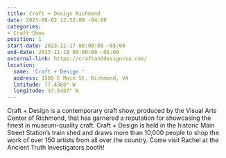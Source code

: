 ```yaml
---
title: Craft + Design Richmond
date: 2023-08-02 12:32:00 -04:00
categories:
- Craft Show
position: 1
start-date: 2023-11-17 00:00:00 -05:00
end-date: 2023-11-19 00:00:00 -05:00
external-link: https://craftanddesignrva.com/
location:
  name: 'Craft + Design '
  address: 1500 E Main St, Richmond, VA
  latitude: 77.4360° W
  longitude: 37.5407° N
---
```


Craft + Design is a contemporary craft show, produced by the Visual Arts Center of Richmond, that has garnered a reputation for showcasing the finest in museum-quality craft. Craft + Design is held in the historic Main Street Station’s train shed and draws more than 10,000 people to shop the work of over 150 artists from all over the country. Come visit Rachel at the Ancient Truth Investigators booth!